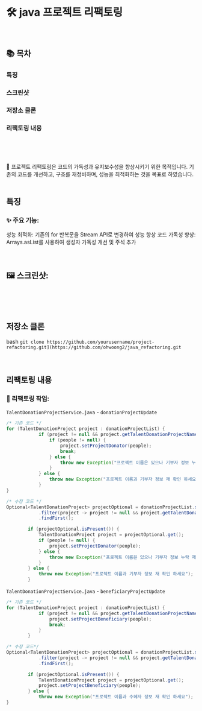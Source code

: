 # 🛠️ java 프로젝트 리팩토링
<br>

## 📚 목차
### 특징
### 스크린샷
### 저장소 클론
### 리팩토링 내용
<br>
<br>
<br>

🎉 프로젝트 리팩토링은 코드의 가독성과 유지보수성을 향상시키기 위한 목적입니다. 기존의 코드를 개선하고, 구조를 재정비하며, 성능을 최적화하는 것을 목표로 하였습니다.
<br>
<br>

## 특징
### ✨ 주요 기능:
성능 최적화: 기존의 for 반복문을 Stream API로 변경하여 성능 향상
코드 가독성 향상: Arrays.asList를 사용하여 생성자 가독성 개선 및 주석 추가
<br>
<br>
<br>

## 🖼️ 스크린샷:
<br>
<br>
<br>

## 저장소 클론
bash
`git clone https://github.com/yourusername/project-refactoring.git](https://github.com/ohwoong2/java_refactoring.git`
<br>
<br>
<br>

## 리팩토링 내용
### 🔧 리팩토링 작업:
`TalentDonationProjectService.java` - `donationProjectUpdate`
``` java
/* 기존 코드 */
for (TalentDonationProject project : donationProjectList) {
            if (project != null && project.getTalentDonationProjectName().equals(projectName)) {
                if (people != null) {
                    project.setProjectDonator(people);
                    break;
                } else {
                    throw new Exception("프로젝트 이름은 있으나 기부자 정보 누락 재확인 하세요");
                }
            } else {
                throw new Exception("프로젝트 이름과 기부자 정보 재 확인 하세요");
            }
}
```

``` java
/* 수정 코드 */
Optional<TalentDonationProject> projectOptional = donationProjectList.stream()
            .filter(project -> project != null && project.getTalentDonationProjectName().equals(projectName))
            .findFirst();

        if (projectOptional.isPresent()) {
            TalentDonationProject project = projectOptional.get();
            if (people != null) {
                project.setProjectDonator(people);
            } else {
                throw new Exception("프로젝트 이름은 있으나 기부자 정보 누락 재확인 하세요");
            }
        } else {
            throw new Exception("프로젝트 이름과 기부자 정보 재 확인 하세요");
        }
```
`TalentDonationProjectService.java` - `beneficiaryProjectUpdate`

``` java
/* 기존 코드 */
for (TalentDonationProject project : donationProjectList) {
            if (project != null && project.getTalentDonationProjectName().equals(projectName)) {
                project.setProjectBeneficiary(people);
                break;
            }
        }

```

``` java
/* 수정 코드*/
Optional<TalentDonationProject> projectOptional = donationProjectList.stream()
            .filter(project -> project != null && project.getTalentDonationProjectName().equals(projectName))
            .findFirst();

        if (projectOptional.isPresent()) {
            TalentDonationProject project = projectOptional.get();
            project.setProjectBeneficiary(people);
        } else {
            throw new Exception("프로젝트 이름과 수혜자 정보 재 확인 하세요");
}
```
